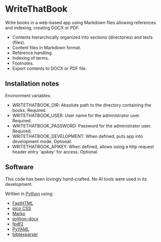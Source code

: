 # WriteThatBook

Write books in a web-based app using Markdown files allowing
references and indexing, creating DOCX or PDF.

- Contents hierarchically organized into sections (directories) and texts (files).
- Content files in Markdown format.
- Reference handling.
- Indexing of terms.
- Footnotes.
- Export contents to DOCX or PDF file.

## Installation notes

Environment variables:

- WRITETHATBOOK_DIR: Absolute path to the directory containing the books. Required.
- WRITETHATBOOK_USER: User name for the administrator user. Required.
- WRITETHATBOOK_PASSWORD: Password for the administrator user. Required.
- WRITETHATBOOK_DEVELOPMENT: When defined, puts app into development mode. Optional.
- WRITETHATBOOK_APIKEY: When defined, allows using a http request header entry
  'apikey' for access. Optional.

## Software

This code has been lovingly hand-crafted. No AI tools were used in its development.

Written in [Python](https://www.python.org/) using:

- [FastHTML](https://fastht.ml/)
- [pico CSS](https://picocss.com/)
- [Marko](https://marko-py.readthedocs.io/)
- [python-docx](https://python-docx.readthedocs.io/en/latest/)
- [fpdf2](https://py-pdf.github.io/fpdf2/)
- [PyYAML](https://pypi.org/project/PyYAML/)
- [bibtexparser](https://pypi.org/project/bibtexparser/)
